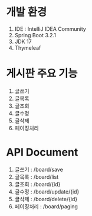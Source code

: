 # 개발 환경
1. IDE : IntelliJ IDEA Community
2. Spring Boot 3.2.1
3. JDK 17
4. Thymeleaf

# 게시판 주요 기능
1. 글쓰기
2. 글목록
3. 글조회
4. 글수정
5. 글삭제
6. 페이징처리

# API Document
1. 글쓰기 : /board/save
2. 글목록 : /board/list
3. 글조회 : /board/{id}
4. 글수정 : /board/update/{id}
5. 글삭제 : /board/delete/{id}
6. 페이징처리 : /board/paging
